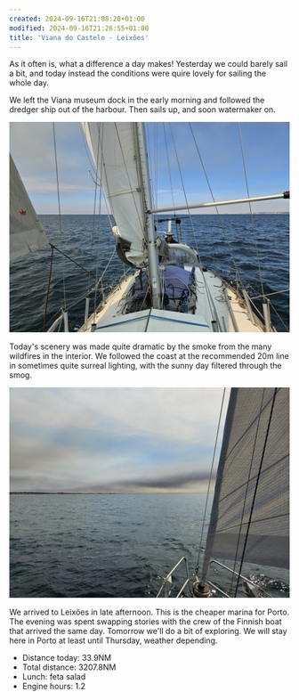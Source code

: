 ```yaml
---
created: 2024-09-16T21:08:20+01:00
modified: 2024-09-16T21:26:55+01:00
title: 'Viana do Castelo - Leixões'
---
```


As it often is, what a difference a day makes! Yesterday we could barely sail a bit, and today instead the conditions were quire lovely for sailing the whole day.

We left the Viana museum dock in the early morning and followed the dredger ship out of the harbour. Then sails up, and soon watermaker on.

![Image](../2024/0a3e5ef89c41aafb49aabd651d9911a4.jpg)

Today's scenery was made quite dramatic by the smoke from the many wildfires in the interior. We followed the coast at the recommended 20m line in sometimes quite surreal lighting, with the sunny day filtered through the smog.

![Image](../2024/411f173ec91adeaf3e4aa9c1be018834.jpg)

We arrived to Leixões in late afternoon. This is the cheaper marina for Porto. The evening was spent swapping stories with the crew of the Finnish boat that arrived the same day. Tomorrow we'll do a bit of exploring. We will stay here in Porto at least until Thursday, weather depending.

* Distance today: 33.9NM
* Total distance: 3207.8NM
* Lunch: feta salad
* Engine hours: 1.2
